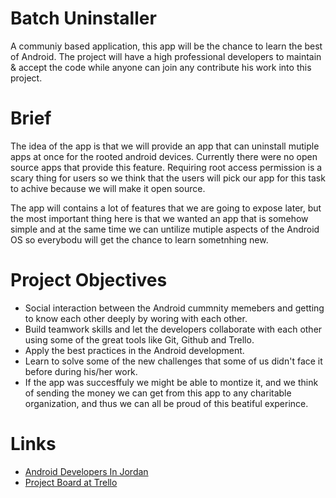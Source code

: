 # Batch Uninstaller
A communiy based application, this app will be the chance to learn the best of Android. The project will have a high professional developers to maintain & accept the code while anyone can join any contribute his work into this project.

# Brief 
The idea of the app is that we will provide an app that can uninstall mutiple apps at once for the rooted android devices. Currently there were no open source apps that provide this feature. Requiring root access permission is a scary thing for users so we think that the users will pick our app for this task to achive because we will make it open source.

The app will contains a lot of features that we are going to expose later, but the most important thing here is that we wanted an app that is somehow simple and at the same time we can untilize mutiple aspects of the Android OS so everybodu will get the chance to learn sometnhing new.

# Project Objectives
- Social interaction between the Android cummnity memebers and getting to know each other deeply by woring with each other.
- Build teamwork skills and let the developers collaborate with each other using some of the great tools like Git, Github and Trello.
- Apply the best practices in the Android development.
- Learn to solve some of the new challenges that some of us didn't face it before during his/her work.
- If the app was succesffuly we might be able to montize it, and we think of sending the money we can get from this app to any charitable organization, and thus we can all be proud of this beatiful experince.

# Links
- [Android Developers In Jordan](https://plus.google.com/u/0/communities/107039556521786699779)
- [Project Board at Trello](https://trello.com/b/R92UZGoX/batch-uninstaller)
